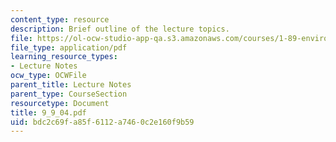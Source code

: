 ```yaml
---
content_type: resource
description: Brief outline of the lecture topics.
file: https://ol-ocw-studio-app-qa.s3.amazonaws.com/courses/1-89-environmental-microbiology-fall-2004/bdc2c69fa85f6112a7460c2e160f9b59_9_9_04.pdf
file_type: application/pdf
learning_resource_types:
- Lecture Notes
ocw_type: OCWFile
parent_title: Lecture Notes
parent_type: CourseSection
resourcetype: Document
title: 9_9_04.pdf
uid: bdc2c69f-a85f-6112-a746-0c2e160f9b59
---
```

